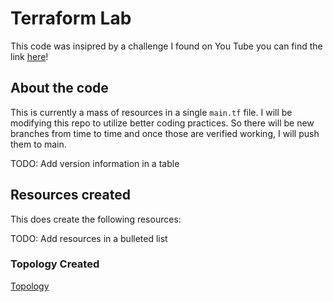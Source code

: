 # Terraform Lab

This code was insipred by a challenge I found on You Tube you can find the link [here](https://youtu.be/UQN2WrNYvXs)!

## About the code

This is currently a mass of resources in a single `main.tf` file. I will be modifying this repo to utilize better coding practices. So there will be new branches from time to time and once those are verified working, I will push them to main.

TODO: Add version information in a table

## Resources created

This does create the following resources:

TODO: Add resources in a bulleted list

### Topology Created

[Topology](https://kwiatriot.s3.us-west-2.amazonaws.com/github-helperDocs/tf-lab.png)



